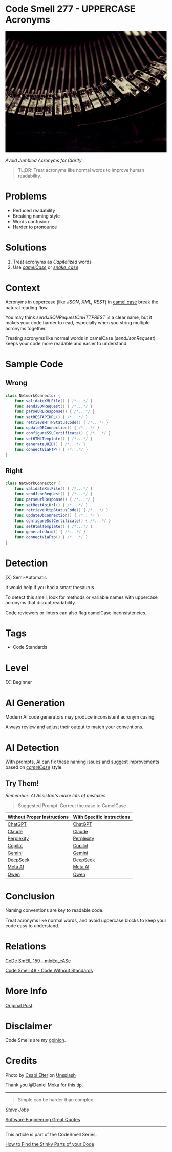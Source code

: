 # Code Smell 277 - UPPERCASE Acronyms

![Code Smell 277 - UPPERCASE Acronyms](Code%20Smell%20277%20-%20UPPERCASE%20Acronyms.jpg)

*Avoid Jumbled Acronyms for Clarity*

> TL;DR: Treat acronyms like normal words to improve human readability.

# Problems

- Reduced readability
- Breaking naming style
- Words confusion
- Harder to pronounce 

# Solutions

1. Treat acronyms as *Capitalized* words
2. Use *[camelCase](https://en.wikipedia.org/wiki/Camel_case)* or *[snake_case](https://en.wikipedia.org/wiki/Snake_case)*
 
# Context

Acronyms in uppercase (like *JSON, XML, REST*) in [camel case](https://github.com/mcsee/Software-Design-Articles/tree/main/Articles/Code%20Smells/Code%20Smell%20159%20-%20Mixed%20Case/readme.md) break the natural reading flow.

You may think *sendJSONRequestOnHTTPREST* is a clear name, but it makes your code harder to read, especially when you string multiple acronyms together. 

Treating acronyms like normal words in camelCase (*sendJsonRequest*) keeps your code more readable and easier to understand.

# Sample Code

## Wrong

<!-- [Gist Url](https://gist.github.com/mcsee/3fb92baefac7fb65577e03e196472f67) -->

```swift
class NetworkConnector {
    func validateXMLFile() { /*...*/ }
    func sendJSONRequest() { /*...*/ }
    func parseURLResponse() { /*...*/ }
    func setRESTAPIURL() { /*...*/ }
    func retrieveHTTPStatusCode() { /*...*/ }
    func updateDBConnection() { /*...*/ }
    func configureSSLCertificate() { /*...*/ }
    func setHTMLTemplate() { /*...*/ }
    func generateUUID() { /*...*/ }
    func connectViaFTP() { /*...*/ }
}
```

## Right

<!-- [Gist Url](https://gist.github.com/mcsee/280cb3e2dd681b0039b9604aac32330a) -->

```swift
class NetworkConnector {
    func validateXmlFile() { /*...*/ }
    func sendJsonRequest() { /*...*/ }
    func parseUrlResponse() { /*...*/ }
    func setRestApiUrl() { /*...*/ }
    func retrieveHttpStatusCode() { /*...*/ }
    func updateDbConnection() { /*...*/ }
    func configureSslCertificate() { /*...*/ }
    func setHtmlTemplate() { /*...*/ }
    func generateUuid() { /*...*/ }
    func connectViaFtp() { /*...*/ }
}
```

# Detection

[X] Semi-Automatic 

It would help if you had a smart thesaurus.

To detect this smell, look for methods or variable names with uppercase acronyms that disrupt readability. 

Code reviewers or linters can also flag camelCase inconsistencies.

# Tags

- Code Standards

# Level

[X] Beginner 

# AI Generation

Modern AI code generators may produce inconsistent acronym casing. 

Always review and adjust their output to match your conventions.

# AI Detection

With prompts, AI can fix these naming issues and suggest improvements based on *[camelCase](https://github.com/mcsee/Software-Design-Articles/tree/main/Articles/Code%20Smells/Code%20Smell%20159%20-%20Mixed%20Case/readme.md)* style.

## Try Them!

*Remember: AI Assistants make lots of mistakes*

> Suggested Prompt: Correct the case to CamelCase

| Without Proper Instructions    | With Specific Instructions |
| -------- | ------- |
| [ChatGPT](https://chat.openai.com/?q=Correct+and+explain+this+code%3A+%60%60%60swift%0D%0Aclass+NetworkConnector+%7B%0D%0A++++func+validateXMLFile%28%29+%7B+%2F%2A...%2A%2F+%7D%0D%0A++++func+sendJSONRequest%28%29+%7B+%2F%2A...%2A%2F+%7D%0D%0A++++func+parseURLResponse%28%29+%7B+%2F%2A...%2A%2F+%7D%0D%0A++++func+setRESTAPIURL%28%29+%7B+%2F%2A...%2A%2F+%7D%0D%0A++++func+retrieveHTTPStatusCode%28%29+%7B+%2F%2A...%2A%2F+%7D%0D%0A++++func+updateDBConnection%28%29+%7B+%2F%2A...%2A%2F+%7D%0D%0A++++func+configureSSLCertificate%28%29+%7B+%2F%2A...%2A%2F+%7D%0D%0A++++func+setHTMLTemplate%28%29+%7B+%2F%2A...%2A%2F+%7D%0D%0A++++func+generateUUID%28%29+%7B+%2F%2A...%2A%2F+%7D%0D%0A++++func+connectViaFTP%28%29+%7B+%2F%2A...%2A%2F+%7D%0D%0A%7D%0D%0A%60%60%60) | [ChatGPT](https://chat.openai.com/?q=Correct+the+case+to+CamelCase%3A+%60%60%60swift%0D%0Aclass+NetworkConnector+%7B%0D%0A++++func+validateXMLFile%28%29+%7B+%2F%2A...%2A%2F+%7D%0D%0A++++func+sendJSONRequest%28%29+%7B+%2F%2A...%2A%2F+%7D%0D%0A++++func+parseURLResponse%28%29+%7B+%2F%2A...%2A%2F+%7D%0D%0A++++func+setRESTAPIURL%28%29+%7B+%2F%2A...%2A%2F+%7D%0D%0A++++func+retrieveHTTPStatusCode%28%29+%7B+%2F%2A...%2A%2F+%7D%0D%0A++++func+updateDBConnection%28%29+%7B+%2F%2A...%2A%2F+%7D%0D%0A++++func+configureSSLCertificate%28%29+%7B+%2F%2A...%2A%2F+%7D%0D%0A++++func+setHTMLTemplate%28%29+%7B+%2F%2A...%2A%2F+%7D%0D%0A++++func+generateUUID%28%29+%7B+%2F%2A...%2A%2F+%7D%0D%0A++++func+connectViaFTP%28%29+%7B+%2F%2A...%2A%2F+%7D%0D%0A%7D%0D%0A%60%60%60) |
| [Claude](https://claude.ai/new?q=Correct+and+explain+this+code%3A+%60%60%60swift%0D%0Aclass+NetworkConnector+%7B%0D%0A++++func+validateXMLFile%28%29+%7B+%2F%2A...%2A%2F+%7D%0D%0A++++func+sendJSONRequest%28%29+%7B+%2F%2A...%2A%2F+%7D%0D%0A++++func+parseURLResponse%28%29+%7B+%2F%2A...%2A%2F+%7D%0D%0A++++func+setRESTAPIURL%28%29+%7B+%2F%2A...%2A%2F+%7D%0D%0A++++func+retrieveHTTPStatusCode%28%29+%7B+%2F%2A...%2A%2F+%7D%0D%0A++++func+updateDBConnection%28%29+%7B+%2F%2A...%2A%2F+%7D%0D%0A++++func+configureSSLCertificate%28%29+%7B+%2F%2A...%2A%2F+%7D%0D%0A++++func+setHTMLTemplate%28%29+%7B+%2F%2A...%2A%2F+%7D%0D%0A++++func+generateUUID%28%29+%7B+%2F%2A...%2A%2F+%7D%0D%0A++++func+connectViaFTP%28%29+%7B+%2F%2A...%2A%2F+%7D%0D%0A%7D%0D%0A%60%60%60) | [Claude](https://claude.ai/new?q=Correct+the+case+to+CamelCase%3A+%60%60%60swift%0D%0Aclass+NetworkConnector+%7B%0D%0A++++func+validateXMLFile%28%29+%7B+%2F%2A...%2A%2F+%7D%0D%0A++++func+sendJSONRequest%28%29+%7B+%2F%2A...%2A%2F+%7D%0D%0A++++func+parseURLResponse%28%29+%7B+%2F%2A...%2A%2F+%7D%0D%0A++++func+setRESTAPIURL%28%29+%7B+%2F%2A...%2A%2F+%7D%0D%0A++++func+retrieveHTTPStatusCode%28%29+%7B+%2F%2A...%2A%2F+%7D%0D%0A++++func+updateDBConnection%28%29+%7B+%2F%2A...%2A%2F+%7D%0D%0A++++func+configureSSLCertificate%28%29+%7B+%2F%2A...%2A%2F+%7D%0D%0A++++func+setHTMLTemplate%28%29+%7B+%2F%2A...%2A%2F+%7D%0D%0A++++func+generateUUID%28%29+%7B+%2F%2A...%2A%2F+%7D%0D%0A++++func+connectViaFTP%28%29+%7B+%2F%2A...%2A%2F+%7D%0D%0A%7D%0D%0A%60%60%60) |
| [Perplexity](https://www.perplexity.ai/?q=Correct+and+explain+this+code%3A+%60%60%60swift%0D%0Aclass+NetworkConnector+%7B%0D%0A++++func+validateXMLFile%28%29+%7B+%2F%2A...%2A%2F+%7D%0D%0A++++func+sendJSONRequest%28%29+%7B+%2F%2A...%2A%2F+%7D%0D%0A++++func+parseURLResponse%28%29+%7B+%2F%2A...%2A%2F+%7D%0D%0A++++func+setRESTAPIURL%28%29+%7B+%2F%2A...%2A%2F+%7D%0D%0A++++func+retrieveHTTPStatusCode%28%29+%7B+%2F%2A...%2A%2F+%7D%0D%0A++++func+updateDBConnection%28%29+%7B+%2F%2A...%2A%2F+%7D%0D%0A++++func+configureSSLCertificate%28%29+%7B+%2F%2A...%2A%2F+%7D%0D%0A++++func+setHTMLTemplate%28%29+%7B+%2F%2A...%2A%2F+%7D%0D%0A++++func+generateUUID%28%29+%7B+%2F%2A...%2A%2F+%7D%0D%0A++++func+connectViaFTP%28%29+%7B+%2F%2A...%2A%2F+%7D%0D%0A%7D%0D%0A%60%60%60) | [Perplexity](https://www.perplexity.ai/?q=Correct+the+case+to+CamelCase%3A+%60%60%60swift%0D%0Aclass+NetworkConnector+%7B%0D%0A++++func+validateXMLFile%28%29+%7B+%2F%2A...%2A%2F+%7D%0D%0A++++func+sendJSONRequest%28%29+%7B+%2F%2A...%2A%2F+%7D%0D%0A++++func+parseURLResponse%28%29+%7B+%2F%2A...%2A%2F+%7D%0D%0A++++func+setRESTAPIURL%28%29+%7B+%2F%2A...%2A%2F+%7D%0D%0A++++func+retrieveHTTPStatusCode%28%29+%7B+%2F%2A...%2A%2F+%7D%0D%0A++++func+updateDBConnection%28%29+%7B+%2F%2A...%2A%2F+%7D%0D%0A++++func+configureSSLCertificate%28%29+%7B+%2F%2A...%2A%2F+%7D%0D%0A++++func+setHTMLTemplate%28%29+%7B+%2F%2A...%2A%2F+%7D%0D%0A++++func+generateUUID%28%29+%7B+%2F%2A...%2A%2F+%7D%0D%0A++++func+connectViaFTP%28%29+%7B+%2F%2A...%2A%2F+%7D%0D%0A%7D%0D%0A%60%60%60) |
| [Copilot](https://www.bing.com/chat?showconv=1&sendquery=1&q=Correct+and+explain+this+code%3A+%60%60%60swift%0D%0Aclass+NetworkConnector+%7B%0D%0A++++func+validateXMLFile%28%29+%7B+%2F%2A...%2A%2F+%7D%0D%0A++++func+sendJSONRequest%28%29+%7B+%2F%2A...%2A%2F+%7D%0D%0A++++func+parseURLResponse%28%29+%7B+%2F%2A...%2A%2F+%7D%0D%0A++++func+setRESTAPIURL%28%29+%7B+%2F%2A...%2A%2F+%7D%0D%0A++++func+retrieveHTTPStatusCode%28%29+%7B+%2F%2A...%2A%2F+%7D%0D%0A++++func+updateDBConnection%28%29+%7B+%2F%2A...%2A%2F+%7D%0D%0A++++func+configureSSLCertificate%28%29+%7B+%2F%2A...%2A%2F+%7D%0D%0A++++func+setHTMLTemplate%28%29+%7B+%2F%2A...%2A%2F+%7D%0D%0A++++func+generateUUID%28%29+%7B+%2F%2A...%2A%2F+%7D%0D%0A++++func+connectViaFTP%28%29+%7B+%2F%2A...%2A%2F+%7D%0D%0A%7D%0D%0A%60%60%60) | [Copilot](https://www.bing.com/chat?showconv=1&sendquery=1&q=Correct+the+case+to+CamelCase%3A+%60%60%60swift%0D%0Aclass+NetworkConnector+%7B%0D%0A++++func+validateXMLFile%28%29+%7B+%2F%2A...%2A%2F+%7D%0D%0A++++func+sendJSONRequest%28%29+%7B+%2F%2A...%2A%2F+%7D%0D%0A++++func+parseURLResponse%28%29+%7B+%2F%2A...%2A%2F+%7D%0D%0A++++func+setRESTAPIURL%28%29+%7B+%2F%2A...%2A%2F+%7D%0D%0A++++func+retrieveHTTPStatusCode%28%29+%7B+%2F%2A...%2A%2F+%7D%0D%0A++++func+updateDBConnection%28%29+%7B+%2F%2A...%2A%2F+%7D%0D%0A++++func+configureSSLCertificate%28%29+%7B+%2F%2A...%2A%2F+%7D%0D%0A++++func+setHTMLTemplate%28%29+%7B+%2F%2A...%2A%2F+%7D%0D%0A++++func+generateUUID%28%29+%7B+%2F%2A...%2A%2F+%7D%0D%0A++++func+connectViaFTP%28%29+%7B+%2F%2A...%2A%2F+%7D%0D%0A%7D%0D%0A%60%60%60) |
| [Gemini](https://gemini.google.com/) | [Gemini](https://gemini.google.com/) | 
| [DeepSeek](https://chat.deepseek.com/) | [DeepSeek](https://chat.deepseek.com/) | 
| [Meta AI](https://www.meta.ai/chat) | [Meta AI](https://www.meta.ai/) | 
| [Qwen](https://chat.qwen.ai/) | [Qwen](https://chat.qwen.ai/) | 

# Conclusion

Naming conventions are key to readable code. 

Treat acronyms like normal words, and avoid uppercase blocks to keep your code easy to understand.

# Relations

[CoDe SmElL 159 - mIxEd_cASe](https://github.com/mcsee/Software-Design-Articles/tree/main/Articles/Code%20Smells/Code%20Smell%20159%20-%20Mixed%20Case/readme.md)

[Code Smell 48 - Code Without Standards](https://github.com/mcsee/Software-Design-Articles/tree/main/Articles/Code%20Smells/Code%20Smell%2048%20-%20Code%20Without%20Standards/readme.md)

# More Info

[Original Post](https://www.linkedin.com/posts/danielmoka_clean-code-tip-name-acronyms-as-normal-words-activity-7251472396438687744-C4kx/)

# Disclaimer

Code Smells are my [opinion](https://github.com/mcsee/Software-Design-Articles/tree/main/Articles/Blogging/I%20Wrote%20More%20than%2090%20Articles%20on%202021%20Here%20is%20What%20I%20Learned/readme.md).

# Credits

Photo by [Csabi Elter](https://unsplash.com/@bulgakovmihaly) on [Unsplash](https://unsplash.com/photos/assorted-color-chip-piled-IIDxzNru2GY)

Thank you @Daniel Moka for this tip.
    
* * *

> Simple can be harder than complex

_Steve Jobs_
  
[Software Engineering Great Quotes](https://github.com/mcsee/Software-Design-Articles/tree/main/Articles/Quotes/Software%20Engineering%20Great%20Quotes/readme.md)

* * *

This article is part of the CodeSmell Series.

[How to Find the Stinky Parts of your Code](https://github.com/mcsee/Software-Design-Articles/tree/main/Articles/Code%20Smells/How%20to%20Find%20the%20Stinky%20parts%20of%20your%20Code/readme.md)